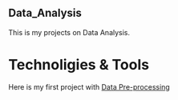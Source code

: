 ## Data_Analysis
This is my projects on Data Analysis.

# Technoligies & Tools


Here is my first project with [Data Pre-processing](https://github.com/ektadutt/Data_Analysis/tree/main/Data_Preprocessing)
